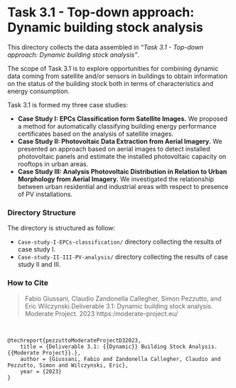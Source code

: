 # Task 3.1 - Top-down approach: Dynamic building stock analysis

This directory collects the data assembled in *“Task 3.1 - Top-down approach: Dynamic building stock analysis”*.

The scope of Task 3.1 is to explore opportunities for combining dynamic data coming from satellite and/or sensors in buildings to obtain information on the status of the building stock both in terms of characteristics and energy consumption.

Task 3.1 is formed my three case studies:

- **Case Study I: EPCs Classification form Satellite Images.** We proposed a method for automatically classifying building energy performance certificates based on the analysis of satellite images.
- **Case Study II: Photovoltaic Data Extraction from Aerial Imagery.** We presented an approach based on aerial images to detect installed photovoltaic panels and estimate the installed photovoltaic capacity on rooftops in urban areas.
- **Case Study III: Analysis Photovoltaic Distribution in Relation to Urban Morphology from Aerial Imagery.** We investigated the relationship between urban residential and industrial areas with respect to presence of PV installations. 


### Directory Structure

The directory is structured as follow:

- `Case-study-I-EPCs-classification/` directory collecting the results of case study I.
- `Case-study-II-III-PV-analysis/` directory collecting the results of case study II and III.

### How to Cite

> Fabio Giussani, Claudio Zandonella Callegher, Simon Pezzutto, and Eric  Wilczynski.Deliverable 3.1: Dynamic building stock analysis. Moderate Project. 2023 https:/moderate-project.eu/  

<br>

```
@techreport{pezzuttoModerateProjectD32023,
    title = {Deliverable 3.1: {{Dynamic}} Building Stock Analysis. {{Moderate Project}}.},
    author = {Giussani, Fabio and Zandonella Callegher, Claudio and Pezzutto, Simon and Wilczynski, Eric},
    year = {2023}
}
```